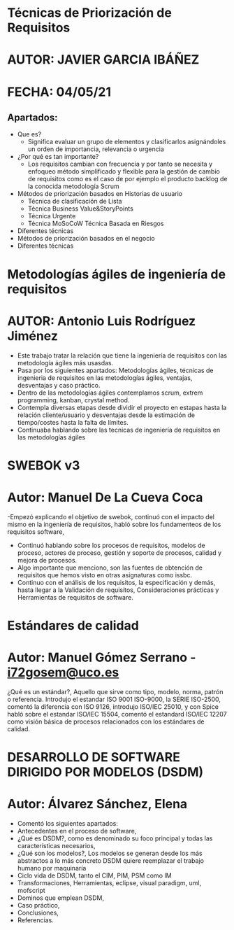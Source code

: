 # Técnicas de Priorización de Requisitos
# AUTOR:  JAVIER GARCIA IBÁÑEZ
# FECHA:  04/05/21
  
## Apartados:
- Que es?
   - Significa evaluar un grupo de elementos y clasificarlos asignándoles un orden de importancia, relevancia o urgencia
- ¿Por qué es tan importante?
    - Los requisitos cambian con frecuencia y por tanto se necesita y enfoqueo método simplificado y flexible para 
      la gestión de cambio de requisitos como es el caso de por ejemplo el producto backlog de la conocida metodología Scrum
- Métodos de priorización basados en Historias de usuario
  - Técnica de clasificación de Lista
  - Técnica Business Value&StoryPoints
  - Técnica Urgente
  - Técnica MoSoCoW
Técnica  Basada en Riesgos
- Diferentes técnicas
- Métodos de priorización basados en el negocio
- Diferentes técnicas
  
  
 
# Metodologías ágiles de ingeniería de requisitos
# AUTOR: Antonio Luis Rodríguez Jiménez
  
  
- Este trabajo tratar la relación que tiene la ingeniería de requisitos con las metodología ágiles más usasdas.
- Pasa por los siguientes apartados: Metodologías ágiles, técnicas de ingenieria de requisitos en las metodologías ágiles, ventajas, desventajas y caso práctico.
- Dentro de las metodologias ágiles contemplamos scrum, extrem programming, kanban, crystal method.
- Contempla diversas etapas desde dividir el proyecto en estapas hasta la relación cliente/usuario y desventajas desde la estimación de tiempo/costes hasta la       falta de límites.
- Continuaba hablando sobre las tecnicas de ingeniería de requisitos en las metodologías ágiles


# SWEBOK v3
# Autor: Manuel De La Cueva Coca

-Empezó explicando el objetivo de swebok, continuó con el impacto del mismo en la ingeniería de requisitos, habló sobre los fundamenteos de los requisitos software, 
- Continuó hablando sobre los procesos de requisitos, modelos de proceso, actores de proceso, gestión y soporte de procesos, calidad y mejora de procesos. 
- Algo importante que menciono, son las fuentes de obtención de requisitos que hemos visto en otras asignaturas como issbc. 
- Continuo con el análisis de los requisitos, la especificación y demás, hasta llegar a la Validación de requisitos, Consideraciones prácticas y Herramientas de requisitos de software.
  
 # Estándares de calidad
 # Autor: Manuel Gómez Serrano - i72gosem@uco.es 
  
¿Qué es un estándar?, Aquello que sirve como tipo, modelo, norma, patrón o referencia. Introdujo el estandar ISO 9001 ISO-9000,  la SERIE ISO-2500, comentó la diferencia con ISO 9126, introdujo ISO/IEC 25010, y con Spice habló sobre el estandar ISO/IEC 15504,  comentó el estandard ISO/IEC 12207 como visión básica de procesos relacionados con los estándares de calidad.


# DESARROLLO DE SOFTWARE DIRIGIDO POR MODELOS (DSDM)
  
# Autor: Álvarez Sánchez, Elena

- Comentó los siguientes apartados:
- Antecedentes en el proceso de software,
- ¿Qué es DSDM?, como es denominado su foco principal y todas las características necesarios, 
- ¿Qué son los modelos?, Los modelos se generan desde los más abstractos a lo más concreto  DSDM quiere reemplazar el trabajo humano por maquinaría 
- Ciclo vida de DSDM,  tanto el CIM, PIM, PSM como IM
- Transformaciones, Herramientas, eclipse, visual paradigm, uml, mofscript
- Dominos que emplean DSDM, 
- Caso práctico,
-  Conclusiones, 
-  Referencias.

